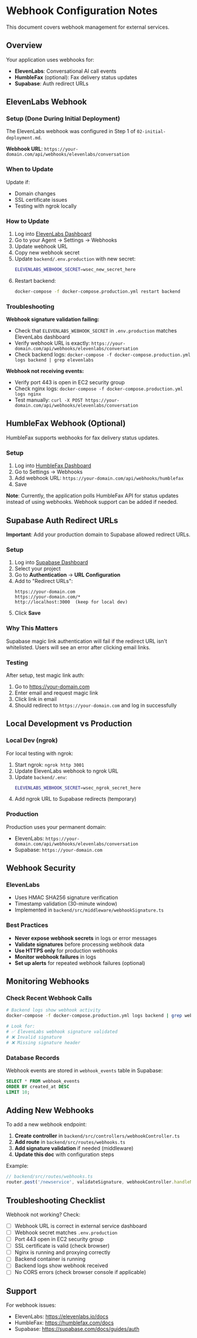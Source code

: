 # Webhook Configuration Notes

This document covers webhook management for external services.

## Overview

Your application uses webhooks for:
- **ElevenLabs**: Conversational AI call events
- **HumbleFax** (optional): Fax delivery status updates
- **Supabase**: Auth redirect URLs

## ElevenLabs Webhook

### Setup (Done During Initial Deployment)

The ElevenLabs webhook was configured in Step 1 of `02-initial-deployment.md`.

**Webhook URL**: `https://your-domain.com/api/webhooks/elevenlabs/conversation`

### When to Update

Update if:
- Domain changes
- SSL certificate issues
- Testing with ngrok locally

### How to Update

1. Log into [ElevenLabs Dashboard](https://elevenlabs.io)
2. Go to your Agent → Settings → Webhooks
3. Update webhook URL
4. Copy new webhook secret
5. Update `backend/.env.production` with new secret:
   ```bash
   ELEVENLABS_WEBHOOK_SECRET=wsec_new_secret_here
   ```
6. Restart backend:
   ```bash
   docker-compose -f docker-compose.production.yml restart backend
   ```

### Troubleshooting

**Webhook signature validation failing:**
- Check that `ELEVENLABS_WEBHOOK_SECRET` in `.env.production` matches ElevenLabs dashboard
- Verify webhook URL is exactly: `https://your-domain.com/api/webhooks/elevenlabs/conversation`
- Check backend logs: `docker-compose -f docker-compose.production.yml logs backend | grep elevenlabs`

**Webhook not receiving events:**
- Verify port 443 is open in EC2 security group
- Check nginx logs: `docker-compose -f docker-compose.production.yml logs nginx`
- Test manually: `curl -X POST https://your-domain.com/api/webhooks/elevenlabs/conversation`

## HumbleFax Webhook (Optional)

HumbleFax supports webhooks for fax delivery status updates.

### Setup

1. Log into [HumbleFax Dashboard](https://humblefax.com)
2. Go to Settings → Webhooks
3. Add webhook URL: `https://your-domain.com/api/webhooks/humblefax`
4. Save

**Note**: Currently, the application polls HumbleFax API for status updates instead of using webhooks. Webhook support can be added if needed.

## Supabase Auth Redirect URLs

**Important**: Add your production domain to Supabase allowed redirect URLs.

### Setup

1. Log into [Supabase Dashboard](https://supabase.com/dashboard)
2. Select your project
3. Go to **Authentication** → **URL Configuration**
4. Add to "Redirect URLs":
   ```
   https://your-domain.com
   https://your-domain.com/*
   http://localhost:3000  (keep for local dev)
   ```
5. Click **Save**

### Why This Matters

Supabase magic link authentication will fail if the redirect URL isn't whitelisted. Users will see an error after clicking email links.

### Testing

After setup, test magic link auth:
1. Go to https://your-domain.com
2. Enter email and request magic link
3. Click link in email
4. Should redirect to `https://your-domain.com` and log in successfully

## Local Development vs Production

### Local Dev (ngrok)

For local testing with ngrok:

1. Start ngrok: `ngrok http 3001`
2. Update ElevenLabs webhook to ngrok URL
3. Update `backend/.env`:
   ```bash
   ELEVENLABS_WEBHOOK_SECRET=wsec_ngrok_secret_here
   ```
4. Add ngrok URL to Supabase redirects (temporary)

### Production

Production uses your permanent domain:
- ElevenLabs: `https://your-domain.com/api/webhooks/elevenlabs/conversation`
- Supabase: `https://your-domain.com`

## Webhook Security

### ElevenLabs

- Uses HMAC SHA256 signature verification
- Timestamp validation (30-minute window)
- Implemented in `backend/src/middleware/webhookSignature.ts`

### Best Practices

- **Never expose webhook secrets** in logs or error messages
- **Validate signatures** before processing webhook data
- **Use HTTPS only** for production webhooks
- **Monitor webhook failures** in logs
- **Set up alerts** for repeated webhook failures (optional)

## Monitoring Webhooks

### Check Recent Webhook Calls

```bash
# Backend logs show webhook activity
docker-compose -f docker-compose.production.yml logs backend | grep webhook

# Look for:
# ✅ ElevenLabs webhook signature validated
# ❌ Invalid signature
# ❌ Missing signature header
```

### Database Records

Webhook events are stored in `webhook_events` table in Supabase:

```sql
SELECT * FROM webhook_events
ORDER BY created_at DESC
LIMIT 10;
```

## Adding New Webhooks

To add a new webhook endpoint:

1. **Create controller** in `backend/src/controllers/webhookController.ts`
2. **Add route** in `backend/src/routes/webhooks.ts`
3. **Add signature validation** if needed (middleware)
4. **Update this doc** with configuration steps

Example:

```typescript
// backend/src/routes/webhooks.ts
router.post('/newservice', validateSignature, webhookController.handleNewService);
```

## Troubleshooting Checklist

Webhook not working? Check:

- [ ] Webhook URL is correct in external service dashboard
- [ ] Webhook secret matches `.env.production`
- [ ] Port 443 open in EC2 security group
- [ ] SSL certificate is valid (check browser)
- [ ] Nginx is running and proxying correctly
- [ ] Backend container is running
- [ ] Backend logs show webhook received
- [ ] No CORS errors (check browser console if applicable)

## Support

For webhook issues:
- ElevenLabs: https://elevenlabs.io/docs
- HumbleFax: https://humblefax.com/docs
- Supabase: https://supabase.com/docs/guides/auth

